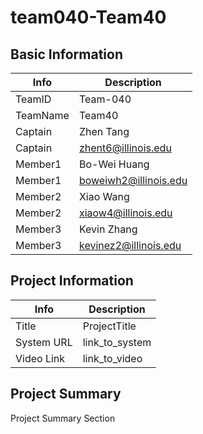 # team040-Team40

## Basic Information

|   Info      |        Description     |
| ----------- | ---------------------- |
| TeamID      |        Team-040        |
| TeamName    |         Team40         |
| Captain     |       Zhen Tang        |
| Captain     |   zhent6@illinois.edu  |
| Member1     |      Bo-Wei Huang      |
| Member1     |  boweiwh2@illinois.edu |
| Member2     |       Xiao Wang        |
| Member2     |   xiaow4@illinois.edu  |
| Member3     |      Kevin Zhang       |
| Member3     |  kevinez2@illinois.edu |

## Project Information

|   Info      |        Description     |
| ----------- | ---------------------- |
|  Title      |       ProjectTitle     |
| System URL  |      link_to_system    |
| Video Link  |      link_to_video     |

## Project Summary

Project Summary Section
